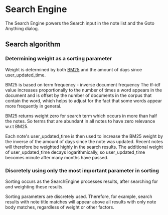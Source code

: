 # Search Engine

The Search Engine powers the Search input in the note list and the Goto Anything dialog.

## Search algorithm

### Determining weight as a sorting parameter

Weight is determined by both [BM25](https://en.wikipedia.org/wiki/Okapi_BM25) and the amount of days since user_updated_time.

BM25 is based on term frequency - inverse document frequency
The tf–idf value increases proportionally to the number of times a word appears in the document
and is offset by the number of documents in the corpus that contain the word, which helps to adjust
for the fact that some words appear more frequently in general.

BM25 returns weight zero for search term which occurs in more than half the notes.
So terms that are abundant in all notes to have zero relevance w.r.t BM25.

Each note's user_updated_time is then used to increase the BM25 weight by the inverse of the amount of days since the note was updated.
Recent notes will therefore be weighted highly in the search results.
The additional weight of user_updated_time decays logarithmically, so user_updated_time becomes minute after many months have passed.

### Discretely using only the most important parameter in sorting

Sorting occurs as the SearchEngine processes results, after searching for and weighting these results.

Sorting parameters are discretely used.
Therefore, for example, search results with note title matches will appear above all results with only note body matches, regardless of weight or other factors.
